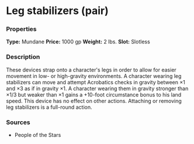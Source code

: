 ﻿---
Title: "Leg stabilizers (pair)"
Type: "Mundane"
Price: "1000 gp"
Weight: "2 lbs."
Slot: "Slotless"
Description: |
  "These devices strap onto a character's legs in order to allow for easier movement in low- or high-gravity environments. A character wearing leg stabilizers can move and attempt Acrobatics checks in gravity between ×1 and ×3 as if in gravity ×1. A character wearing them in gravity stronger than ×1/3 but weaker than ×1 gains a +10-foot circumstance bonus to his land speed. This device has no effect on other actions. Attaching or removing leg stabilizers is a full-round action."
Sources: "['People of the Stars']"
---

# Leg stabilizers (pair)

### Properties

**Type:** Mundane **Price:** 1000 gp **Weight:** 2 lbs. **Slot:** Slotless

### Description

These devices strap onto a character's legs in order to allow for easier movement in low- or high-gravity environments. A character wearing leg stabilizers can move and attempt Acrobatics checks in gravity between ×1 and ×3 as if in gravity ×1. A character wearing them in gravity stronger than ×1/3 but weaker than ×1 gains a +10-foot circumstance bonus to his land speed. This device has no effect on other actions. Attaching or removing leg stabilizers is a full-round action.

### Sources

* People of the Stars